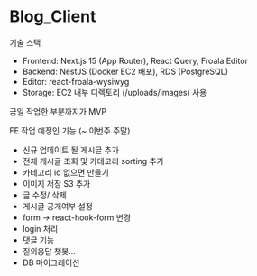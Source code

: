 # Blog_Client

기술 스택

- Frontend: Next.js 15 (App Router), React Query, Froala Editor
- Backend: NestJS (Docker EC2 배포), RDS (PostgreSQL)
- Editor: react-froala-wysiwyg
- Storage: EC2 내부 디렉토리 (/uploads/images) 사용

금일 작업한 부분까지가 MVP

FE 작업 예정인 기능 (~ 이번주 주말)

- 신규 업데이트 될 게시글 추가
- 전체 게시글 조회 및 카테고리 sorting 추가
- 카테고리 id 없으면 만들기
- 이미지 저장 S3 추가
- 글 수정/ 삭제
- 게시글 공개여부 설정
- form -> react-hook-form 변경
- login 처리
- 댓글 기능
- 질의응답 챗봇...
- DB 마이그레이션
